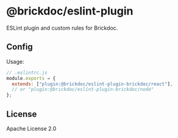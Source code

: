 # @brickdoc/eslint-plugin

ESLint plugin and custom rules for Brickdoc.

## Config

Usage:

```js
// .eslintrc.js
module.exports = {
  extends: ["plugin:@brickdoc/eslint-plugin-brickdoc/react"],
  // or "plugin:@brickdoc/eslint-plugin-brickdoc/node"
};
```

## License

Apache License 2.0
